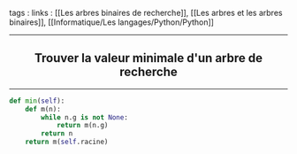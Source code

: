tags : 
links : [[Les arbres binaires de recherche]], [[Les arbres et les arbres binaires]], [[Informatique/Les langages/Python/Python]]

****

<h2 style="text-align: center;"> Trouver la valeur minimale d'un arbre de recherche </h2>

****


```python
def min(self):
	def m(n):
		while n.g is not None:
			return m(n.g)
		return n
	return m(self.racine)
```